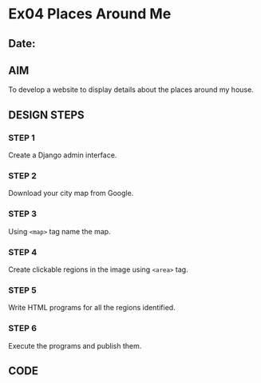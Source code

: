 # Ex04 Places Around Me
## Date: 

## AIM
To develop a website to display details about the places around my house.

## DESIGN STEPS

### STEP 1
Create a Django admin interface.

### STEP 2
Download your city map from Google.

### STEP 3
Using ```<map>``` tag name the map.

### STEP 4
Create clickable regions in the image using ```<area>``` tag.

### STEP 5
Write HTML programs for all the regions identified.

### STEP 6
Execute the programs and publish them.

## CODE

<!DOCTYPE html>
<html lang="en">
<head>
    <meta charset="UTF-8">
    <meta name="viewport" content="width=device-width, initial-scale=1.0">
    <title>Document</title>
    <style>
        
        img{
            margin-left: 20%;
            width: 800px;
            height: 400px;
        }
    </style>
</head>
<script>
    function coordinate(event){
        let x =event.clientX;
        let y=event.clientY;
        document.getElementById("X").value=x;
        document.getElementById("Y").value=y;
    }
</script>
<body>
    <div>
    <img src="Screenshot (5).png" width="600" height="230" usemap="#MapNew" onmousemove="coordinate(event)" />
    </div>
    <map name="MapNew" >
        
        <area shape="rect" coords="96,101,100,30" href="https://www.apolloartsandsciencecollegechennai.ac.in/courses.aspx" title="Appolo arts ands science"/>
        <area shape="rect" coords="600,240,140,190" href="https://www.saveetha.ac.in/" title="Savetha engineering college"/>
        <area shape="rect" coords="475,245,660,220" href="https://dmice.ac.in/" title="DMI college of engineering"/>

        <area shape="rect" coords="880,160,460,95" href="https://www.pleasantdays.in/" title="pleasant days resort"/>


    </map>   <br/>
    X-coordinate <input type="text" id="X"/> <br/>
    Y-coordinate<input type="text" id="Y"/> 
</body>
</html>




## OUTPUT
![alt text](<../Screenshot (6).png>)
![alt text](<../Screenshot (10).png>)
![alt text](<../Screenshot (11).png>)
![alt text](<../Screenshot (7).png>)
![alt text](<../Screenshot (9).png>)


## RESULT
The program for implementing image maps using HTML is executed successfully.
